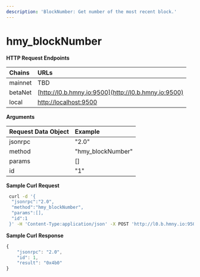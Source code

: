 ```yaml
---
description: 'BlockNumber: Get number of the most recent block.'
---
```


# hmy\_blockNumber

**HTTP Request Endpoints**

| Chains | URLs |
| :--- | :--- |
| mainnet | TBD |
| betaNet | [http://l0.b.hmny.io:9500](http://l0.b.hmny.io:9500) |
| local | [http://localhost:9500](http://localhost:9500) |

**Arguments**

| Request Data Object | Example |
| :--- | :--- |
| jsonrpc | "2.0" |
| method | "hmy\_blockNumber" |
| params | \[\] |
| id | "1" |

**Sample Curl Request**

```bash
 curl -d '{
  "jsonrpc":"2.0",
  "method":"hmy_blockNumber",
  "params":[],
  "id":1
 }' -H 'Content-Type:application/json' -X POST 'http://l0.b.hmny.io:9500'
```

**Sample Curl Response**

```javascript
{
    "jsonrpc": "2.0",
    "id": 1,
    "result": "0x4b0"
}
```

